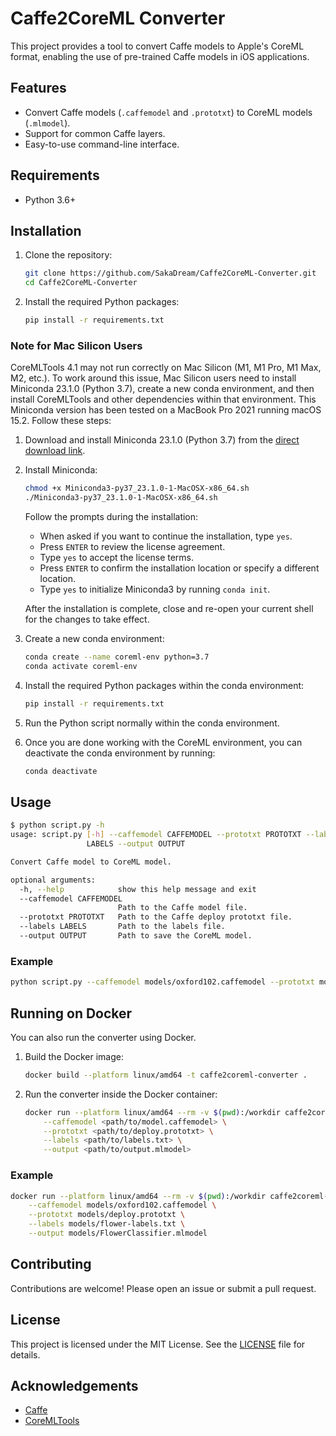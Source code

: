 # Caffe2CoreML Converter

This project provides a tool to convert Caffe models to Apple's CoreML format, enabling the use of pre-trained Caffe models in iOS applications.

## Features

- Convert Caffe models (`.caffemodel` and `.prototxt`) to CoreML models (`.mlmodel`).
- Support for common Caffe layers.
- Easy-to-use command-line interface.

## Requirements

- Python 3.6+

## Installation

1. Clone the repository:
    ```sh
    git clone https://github.com/SakaDream/Caffe2CoreML-Converter.git
    cd Caffe2CoreML-Converter
    ```

2. Install the required Python packages:
    ```sh
    pip install -r requirements.txt
    ```

### Note for Mac Silicon Users

CoreMLTools 4.1 may not run correctly on Mac Silicon (M1, M1 Pro, M1 Max, M2, etc.). To work around this issue, Mac Silicon users need to install Miniconda 23.1.0 (Python 3.7), create a new conda environment, and then install CoreMLTools and other dependencies within that environment. This Miniconda version has been tested on a MacBook Pro 2021 running macOS 15.2. Follow these steps:

1. Download and install Miniconda 23.1.0 (Python 3.7) from the [direct download link](https://repo.anaconda.com/miniconda/Miniconda3-py37_23.1.0-1-MacOSX-x86_64.sh).

2. Install Miniconda:
    ```sh
    chmod +x Miniconda3-py37_23.1.0-1-MacOSX-x86_64.sh
    ./Miniconda3-py37_23.1.0-1-MacOSX-x86_64.sh
    ```

    Follow the prompts during the installation:
    - When asked if you want to continue the installation, type `yes`.
    - Press `ENTER` to review the license agreement.
    - Type `yes` to accept the license terms.
    - Press `ENTER` to confirm the installation location or specify a different location.
    - Type `yes` to initialize Miniconda3 by running `conda init`.

    After the installation is complete, close and re-open your current shell for the changes to take effect.

3. Create a new conda environment:
    ```sh
    conda create --name coreml-env python=3.7
    conda activate coreml-env
    ```

4. Install the required Python packages within the conda environment:
    ```sh
    pip install -r requirements.txt
    ```

5. Run the Python script normally within the conda environment.

6. Once you are done working with the CoreML environment, you can deactivate the conda environment by running:
    ```sh
    conda deactivate
    ```

## Usage

```sh
$ python script.py -h           
usage: script.py [-h] --caffemodel CAFFEMODEL --prototxt PROTOTXT --labels
                 LABELS --output OUTPUT

Convert Caffe model to CoreML model.

optional arguments:
  -h, --help            show this help message and exit
  --caffemodel CAFFEMODEL
                        Path to the Caffe model file.
  --prototxt PROTOTXT   Path to the Caffe deploy prototxt file.
  --labels LABELS       Path to the labels file.
  --output OUTPUT       Path to save the CoreML model.
```

### Example

```sh
python script.py --caffemodel models/oxford102.caffemodel --prototxt models/deploy.prototxt --labels models/flower-labels.txt --output models/FlowerClassifier.mlmodel
```

## Running on Docker

You can also run the converter using Docker.

1. Build the Docker image:
    ```sh
    docker build --platform linux/amd64 -t caffe2coreml-converter .
    ```

2. Run the converter inside the Docker container:
    ```sh
    docker run --platform linux/amd64 --rm -v $(pwd):/workdir caffe2coreml-converter \
        --caffemodel <path/to/model.caffemodel> \
        --prototxt <path/to/deploy.prototxt> \
        --labels <path/to/labels.txt> \
        --output <path/to/output.mlmodel>
    ```

### Example

```sh
docker run --platform linux/amd64 --rm -v $(pwd):/workdir caffe2coreml-converter \
    --caffemodel models/oxford102.caffemodel \
    --prototxt models/deploy.prototxt \
    --labels models/flower-labels.txt \
    --output models/FlowerClassifier.mlmodel
```

## Contributing

Contributions are welcome! Please open an issue or submit a pull request.

## License

This project is licensed under the MIT License. See the [LICENSE](LICENSE) file for details.

## Acknowledgements

- [Caffe](http://caffe.berkeleyvision.org/)
- [CoreMLTools](https://github.com/apple/coremltools)
